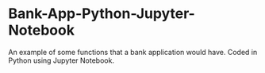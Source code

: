 # Bank-App-Python-Jupyter-Notebook
An example of some functions that a bank application would have. Coded in Python using Jupyter Notebook.
